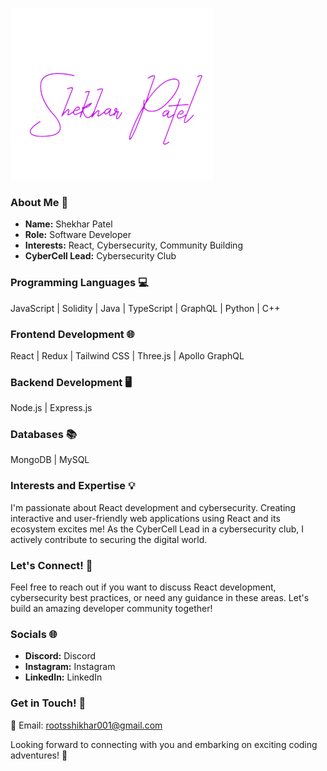 
![Shekhar Patel](<Shekhar_Patel__2_-removebg-preview.png>)

### About Me 🚀
- **Name:** Shekhar Patel
- **Role:** Software Developer
- **Interests:** React, Cybersecurity, Community Building
- **CyberCell Lead:** Cybersecurity Club

### Programming Languages 💻
JavaScript | Solidity | Java | TypeScript | GraphQL | Python | C++ 

### Frontend Development 🌐
React | Redux | Tailwind CSS | Three.js | Apollo GraphQL

### Backend Development 🖥️
Node.js | Express.js

### Databases 📚
MongoDB | MySQL

### Interests and Expertise 💡
I'm passionate about React development and cybersecurity. Creating interactive and user-friendly web applications using React and its ecosystem excites me! As the CyberCell Lead in a cybersecurity club, I actively contribute to securing the digital world.

### Let's Connect! 🤝
Feel free to reach out if you want to discuss React development, cybersecurity best practices, or need any guidance in these areas. Let's build an amazing developer community together!

### Socials 🌐
- **Discord:** Discord
- **Instagram:** Instagram
- **LinkedIn:** LinkedIn

### Get in Touch! 📩
📧 Email: rootsshikhar001@gmail.com

Looking forward to connecting with you and embarking on exciting coding adventures! 🌟
